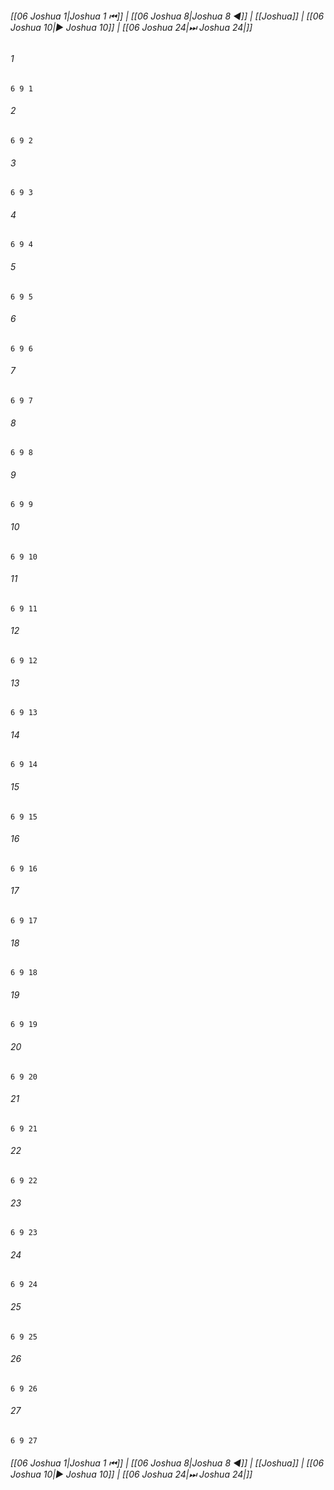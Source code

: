 
###### [[06 Joshua 1|Joshua 1 ⏮]] | [[06 Joshua 8|Joshua 8 ◀]] | [[Joshua]] | [[06 Joshua 10|▶ Joshua 10]] | [[06 Joshua 24|⏭ Joshua 24|]]

###### 1
``` verse
6 9 1 
```
###### 2
``` verse
6 9 2 
```
###### 3
``` verse
6 9 3 
```
###### 4
``` verse
6 9 4 
```
###### 5
``` verse
6 9 5 
```
###### 6
``` verse
6 9 6 
```
###### 7
``` verse
6 9 7 
```
###### 8
``` verse
6 9 8 
```
###### 9
``` verse
6 9 9 
```
###### 10
``` verse
6 9 10 
```
###### 11
``` verse
6 9 11 
```
###### 12
``` verse
6 9 12 
```
###### 13
``` verse
6 9 13 
```
###### 14
``` verse
6 9 14 
```
###### 15
``` verse
6 9 15 
```
###### 16
``` verse
6 9 16 
```
###### 17
``` verse
6 9 17 
```
###### 18
``` verse
6 9 18 
```
###### 19
``` verse
6 9 19 
```
###### 20
``` verse
6 9 20 
```
###### 21
``` verse
6 9 21 
```
###### 22
``` verse
6 9 22 
```
###### 23
``` verse
6 9 23 
```
###### 24
``` verse
6 9 24 
```
###### 25
``` verse
6 9 25 
```
###### 26
``` verse
6 9 26 
```
###### 27
``` verse
6 9 27 
```

###### [[06 Joshua 1|Joshua 1 ⏮]] | [[06 Joshua 8|Joshua 8 ◀]] | [[Joshua]] | [[06 Joshua 10|▶ Joshua 10]] | [[06 Joshua 24|⏭ Joshua 24|]]

